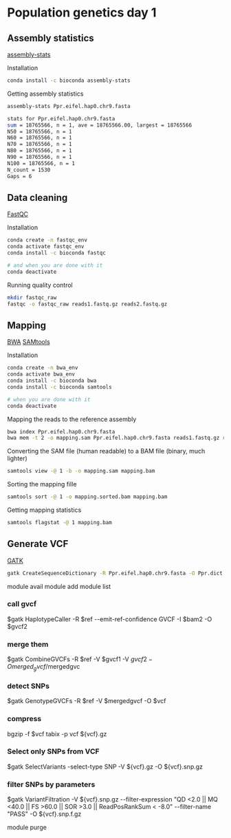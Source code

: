 # Population genetics day 1

## Assembly statistics 

[assembly-stats](https://github.com/sanger-pathogens/assembly-stats)

Installation
```sh
conda install -c bioconda assembly-stats
```

Getting assembly statistics
```sh
assembly-stats Ppr.eifel.hap0.chr9.fasta
```
```sh
stats for Ppr.eifel.hap0.chr9.fasta
sum = 18765566, n = 1, ave = 18765566.00, largest = 18765566
N50 = 18765566, n = 1
N60 = 18765566, n = 1
N70 = 18765566, n = 1
N80 = 18765566, n = 1
N90 = 18765566, n = 1
N100 = 18765566, n = 1
N_count = 1530
Gaps = 6
``` 

## Data cleaning

[FastQC](https://github.com/s-andrews/FastQC)

Installation 
```sh
conda create -n fastqc_env 
conda activate fastqc_env
conda install -c bioconda fastqc

# and when you are done with it
conda deactivate
```

Running quality control
```sh
mkdir fastqc_raw
fastqc -o fastqc_raw reads1.fastq.gz reads2.fastq.gz
```

## Mapping

[BWA](https://github.com/lh3/bwa)
[SAMtools](https://github.com/samtools/samtools)

Installation
```sh
conda create -n bwa_env
conda activate bwa_env
conda install -c bioconda bwa
conda install -c bioconda samtools

# when you are done with it
conda deactivate
```

Mapping the reads to the reference assembly
```sh
bwa index Ppr.eifel.hap0.chr9.fasta
bwa mem -t 2 -o mapping.sam Ppr.eifel.hap0.chr9.fasta reads1.fastq.gz reads2.fastq.gz
```

Converting the SAM file (human readable) to a BAM file (binary, much lighter)
```sh
samtools view -@ 1 -b -o mapping.sam mapping.bam
```

Sorting the mapping fille
```sh
samtools sort -@ 1 -o mapping.sorted.bam mapping.bam
```

Getting mapping statistics
```sh
samtools flagstat -@ 1 mapping.bam 
```

## Generate VCF

[GATK](https://gatk.broadinstitute.org/hc/en-us)

```sh
gatk CreateSequenceDictionary -R Ppr.eifel.hap0.chr9.fasta -O Ppr.dict
```
  
  module avail
  module add
  module list
  
### call gvcf
  $gatk HaplotypeCaller -R $ref --emit-ref-confidence GVCF -I $bam2 -O $gvcf2
### merge them 
  $gatk CombineGVCFs -R $ref -V $gvcf1 -V $gvcf2 -O merged_gvcf/$mergedgvc
### detect SNPs
  $gatk GenotypeGVCFs -R $ref -V $mergedgvcf -O $vcf
### compress
  bgzip -f $vcf
  tabix -p vcf ${vcf}.gz    
### Select only SNPs from VCF 
  $gatk SelectVariants -select-type SNP -V ${vcf}.gz -O ${vcf}.snp.gz   
### filter SNPs by parameters
  $gatk VariantFiltration -V ${vcf}.snp.gz --filter-expression "QD <2.0 || MQ <40.0 || FS >60.0 || SOR >3.0 || ReadPosRankSum < -8.0" --filter-name "PASS" -O ${vcf}.snp.f.gz
  
  module purge
